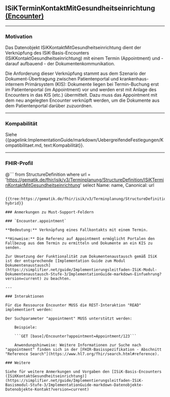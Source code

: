 ## ISiKTerminKontaktMitGesundheitseinrichtung [(Encounter)](http://hl7.org/fhir/encounter.html)

---

### Motivation

Das Datenobjekt ISiKKontaktMitGesundheitseinrichtung dient der Verknüpfung des ISiK-Basis-Encounters (ISiKKontaktGesundheitseinrichtung) mit einem Termin (Appointment) und - darauf aufbauend - der Dokumentenkommunikation.

Die Anforderung dieser Verknüpfung stammt aus dem Szenario der Dokument-Übertragung zwischen Patientenportal und krankenhaus-internem Primärsystem (KIS): Dokumente liegen bei Termin-Buchung erst im Patientenportal (im Appointment) vor und werden erst mit Anlage des Encounters in das KIS (etc.) übermittelt. Dazu muss das Appointment mit dem neu angelegten Encounter verknüpft werden, um die Dokumente aus dem Patientenportal darüber zuzuordnen.

---

### Kompabilität

Siehe {{pagelink:ImplementationGuide/markdown/UebergreifendeFestlegungen/Kompatibilitaet.md, text:Kompabilität}}.

---

### FHIR-Profil

@```
from StructureDefinition where url = 'https://gematik.de/fhir/isik/v3/Terminplanung/StructureDefinition/ISiKTerminKontaktMitGesundheitseinrichtung' select Name: name, Canonical: url
```

{{tree:https://gematik.de/fhir/isik/v3/Terminplanung/StructureDefinition/ISiKTerminKontaktMitGesundheitseinrichtung, hybrid}}

### Anmerkungen zu Must-Support-Feldern

### `Encounter.appointment`

**Bedeutung:** Verknüpfung eines Fallkontakts mit einem Termin.

**Hinweise:** Die Referenz auf Appointment ermöglicht Portalen den Fallbezug aus dem Termin zu ermitteln und Dokumente an ein KIS zu senden. 

Zur Umsetzung der Funktionalität zum Dokumentenaustausch gemäß ISiK ist der entsprechende [Implementation Guide zum Modul Dokumentenaustausch](https://simplifier.net/guide/Implementierungsleitfaden-ISiK-Modul-Dokumentenaustausch-Stufe-3/ImplementationGuide-markdown-Einfuehrung?version=current) zu beachten.

---

### Interaktionen

Für die Ressource Encounter MUSS die REST-Interaktion "READ" implementiert werden:

Der Suchparameter "appointment" MUSS unterstützt werden:

    Beispiele:

    ```GET [base]/Encounter?appointment=Appointment/123```

    Anwendungshinweise: Weitere Informationen zur Suche nach "appointment" finden sich in der [FHIR-Basisspezifikation - Abschnitt "Reference Search"](https://www.hl7.org/fhir/search.html#reference).

### Weitere

Siehe für weitere Anmerkungen und Vorgaben den [ISiK-Basis-Encounters (ISiKKontaktGesundheitseinrichtung)](https://simplifier.net/guide/Implementierungsleitfaden-ISiK-Basismodul-Stufe-3/ImplementationGuide-markdown-Datenobjekte-Datenobjekte-Kontakt?version=current)
